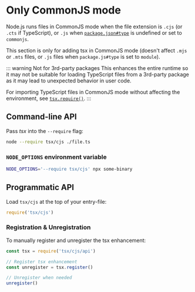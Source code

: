 # Only CommonJS mode

Node.js runs files in CommonJS mode when the file extension is `.cjs` (or `.cts` if TypeScript), or `.js` when [`package.json#type`](https://nodejs.org/api/packages.html#type) is undefined or set to `commonjs`.

This section is only for adding tsx in CommonJS mode (doesn't affect `.mjs` or `.mts` files, or `.js` files when `package.js#type` is set to `module`).

::: warning Not for 3rd-party packages
This enhances the entire runtime so it may not be suitable for loading TypeScript files from a 3rd-party package as it may lead to unexpected behavior in user code.

For importing TypeScript files in CommonJS mode without affecting the environment, see [`tsx.require()`](/node/tsx-require).
:::

## Command-line API

Pass _tsx_ into the `--require` flag:

```sh
node --require tsx/cjs ./file.ts
```

### `NODE_OPTIONS` environment variable

```sh
NODE_OPTIONS='--require tsx/cjs' npx some-binary
```

## Programmatic API

Load `tsx/cjs` at the top of your entry-file:

```js
require('tsx/cjs')
```

### Registration & Unregistration

To manually register and unregister the tsx enhancement:

```js
const tsx = require('tsx/cjs/api')

// Register tsx enhancement
const unregister = tsx.register()

// Unregister when needed
unregister()
```
